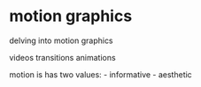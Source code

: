 # motion graphics
delving into motion graphics

videos
transitions
animations

motion is has two values:
    - informative
    - aesthetic